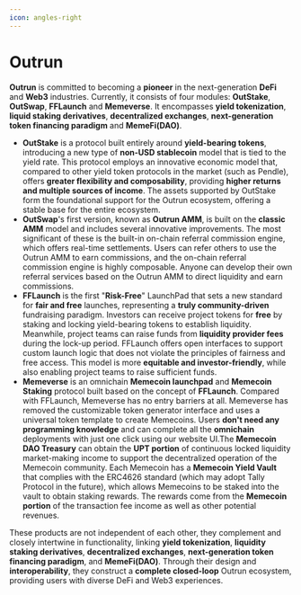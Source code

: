 ```yaml
---
icon: angles-right
---
```


# Outrun

**Outrun** is committed to becoming a **pioneer** in the next-generation **DeFi** and **Web3** industries. Currently, it consists of four modules: **OutStake**, **OutSwap**, **FFLaunch** and **Memeverse**. It encompasses **yield tokenization**, **liquid staking derivatives**, **decentralized exchanges**, **next-generation token financing paradigm** and **MemeFi(DAO)**.

* **OutStake** is a protocol built entirely around **yield-bearing tokens**, introducing a new type of **non-USD stablecoin** model that is tied to the yield rate. This protocol employs an innovative economic model that, compared to other yield token protocols in the market (such as Pendle), offers **greater flexibility and composability**, providing **higher returns and multiple sources of income**. The assets supported by OutStake form the foundational support for the Outrun ecosystem, offering a stable base for the entire ecosystem.
* **OutSwap**'s first version, known as **Outrun AMM**, is built on the **classic AMM** model and includes several innovative improvements. The most significant of these is the built-in on-chain referral commission engine, which offers real-time settlements. Users can refer others to use the Outrun AMM to earn commissions, and the on-chain referral commission engine is highly composable. Anyone can develop their own referral services based on the Outrun AMM to direct liquidity and earn commissions.
* **FFLaunch** is the first "**Risk-Free**" LaunchPad that sets a new standard for **fair and free** launches, representing a **truly community-driven** fundraising paradigm. Investors can receive project tokens for **free** by staking and locking yield-bearing tokens to establish liquidity. Meanwhile, project teams can raise funds from **liquidity provider fees** during the lock-up period. FFLaunch offers open interfaces to support custom launch logic that does not violate the principles of fairness and free access. This model is more **equitable and investor-friendly**, while also enabling project teams to raise sufficient funds.
* **Memeverse** is an omnichain **Memecoin launchpad** and **Memecoin Staking** protocol built based on the concept of **FFLaunch**. Compared with FFLaunch, Memeverse has no entry barriers at all. Memeverse has removed the customizable token generator interface and uses a universal token template to create Memecoins. Users **don't need any programming knowledge** and can complete all the **omnichain** deployments with just one click using our website UI.The **Memecoin DAO Treasury** can obtain the **UPT portion** of continuous locked liquidity market-making income to support the decentralized operation of the Memecoin community. Each Memecoin has a **Memecoin Yield Vault** that complies with the ERC4626 standard (which may adopt Tally Protocol in the future), which allows Memecoins to be staked into the vault to obtain staking rewards. The rewards come from the **Memecoin portion** of the transaction fee income as well as other potential revenues.

These products are not independent of each other, they complement and closely intertwine in functionality, linking **yield tokenization**, **liquidity staking derivatives**, **decentralized exchanges**, **next-generation token financing paradigm**, and **MemeFi(DAO)**. Through their design and **interoperability**, they construct a **complete closed-loop** Outrun ecosystem, providing users with diverse DeFi and Web3 experiences.
